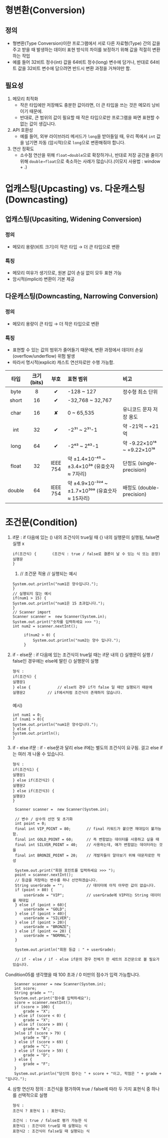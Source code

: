 # 형변환(Conversion)
## 정의
- 형변환(Type Conversion)이란 프로그램에서 서로 다른 자료형(Type) 간의 값을 주고 받을 때 발생하는
  데이터 표현 방식의 차이를 보정하기 위해 값을 적절히 변환하는 작업
- 예를 들어 32비트 정수(int) 값을 64비트 정수(long) 변수에 담거나, 반대로 64비트 값을 32비트 변수에
  담으려면 반드시 변환 과정을 거쳐야만 함.

## 필요성
1. 메모리 최적화
    - 작은 타입에만 저장해도 충분한 값이라면, 더 큰 타입을 쓰는 것은 메모리 낭비이기 때문에.
    - 반대로, 큰 범위의 값이 필요할 때 작은 타입으로만 프로그램을 짜면 표현할 수 없는 값이 생깁니다.
2. API 호환성
    - 예를 들어, 외부 라이브러리 메서드가 `long`을 받아들일 때, 우리 쪽에서 `int` 값을 넘기면 자동
      (암시적)으로 `long`으로 변환해줘야 합니다.
3. 연산 정확도
    - 소수점 연산을 위해 `float→double`으로 확장하거나, 반대로 저장 공간을 줄이기 위해
      `double→float`으로 축소하는 사례가 많습니다.(이모지 사용법 : window + .)

# 업캐스팅(Upcasting) vs. 다운캐스팅(Downcasting)
## 업캐스팅(Upcasiting, Widening Conversion)
### 정의
- 메모리 용량(비트 크기)이 작은 타입 → 더 큰 타입으로 변환

### 특징
- 메모리 여유가 생기므로, 원본 값이 손실 없이 모두 표현 가능
- 암시적(implicit) 변환이 기본 제공

## 다운캐스팅(Downcasting, Narrowing Conversion)
### 정의
- 메모리 용량이 큰 타입 → 더 작은 타입으로 변환

### 특징
- 표현할 수 있는 값의 범위가 줄어들기 때문에, 변환 과정에서 데이터 손실(overflow/underflow) 위험 발생
- 따라서 명시적(explicit) 캐스트 연산자로만 수행 가능함.

| 타입   | 크기 (bits) | 부호     | 표현 범위                                      | 비고                         |
|:------:|:-----------:|:--------:|:-----------------------------------------------|:-----------------------------|
| byte   | 8           | ✔︎       | -128 ~ 127                                     | 정수형 최소 단위             |
| short  | 16          | ✔︎       | -32,768 ~ 32,767                               |                              |
| char   | 16          | ✘        | 0 ~ 65,535                                     | 유니코드 문자 저장 용도      |
| int    | 32          | ✔︎       | -2³¹ ~ 2³¹-1                                   | 약 -21억 ~ +21억             |
| long   | 64          | ✔︎       | -2⁶³ ~ 2⁶³-1                                   | 약 -9.22×10¹⁸ ~ +9.22×10¹⁸   |
| float  | 32          | IEEE 754 | 약 ±1.4×10⁻⁴⁵ ~ ±3.4×10³⁸ (유효숫자 ≈ 7자리)     | 단정도 (single-precision)    |
| double | 64          | IEEE 754 | 약 ±4.9×10⁻³²⁴ ~ ±1.7×10³⁰⁸ (유효숫자 ≈ 15자리) | 배정도 (double-precision)    |

# 조건문(Condition)
1. if문 : if 다음에 있는 () 내의 조건식이 true일 때 {} 내의 실행문이 실행됨,
   false면 실행 x

   ```형식 :
   if(조건식) {       (조건식 : true / false로 결론이 날 수 있는 식 또는 문장)
   실행문
   }
   ```
   1) // 조건문 적용
   // 실행되는 예시
   ```if(num1 > 0) {
   System.out.println("num1은 양수입니다.");
   }
   // 실행되지 않는 예시
   if(num1 > 15) {
   System.out.println("num1은 15 초과입니다.");
   }
   // Scanner import
   Scanner scanner =  new Scanner(System.in);
   System.out.print("숫자를 입력하세요 >>> ");
   int num2 = scanner.nextInt();

        if(num2 > 0) {
            System.out.println("num2는 양수 입니다.");
        }
   ```
2.  if - else문 : if 다음에 있는 조건식이 true일 때는 if문 내의 {} 실행문이 실행
    / false인 경우에는 else에 딸린 {} 실행문이 실행
    
    ```
    형식 :
    if(조건식) {
    실행문1
    } else {            // else의 경우 if가 false 일 때만 실행되기 때문에
    실행문2          // if에서처럼 조건식이 존재하지 않습니다.   
    ```
    ###
    예시)
    ```
    int num1 = 0;
    if (num1 > 0){
    System.out.println("num1은 양수입니다.");
    } else {
    System.out.println();
    }
    ```
3. if - else if문 : if - else문과 달리 else if에는 별도의 조건식이 요구됨.
   긜고 else if는 여러 개 나올 수 있습니다.
   ```
   형식 :
   if(조건식1) {
   실행문1
   } else if(조건식2) {
   실행문2
   } else if(조건식3) {
   실행문3
   }
   ```    
   ```
    Scanner scanner =  new Scanner(System.in);

    // 변수 / 상수의 선언 및 초기화
    int point = 0;
    final int VIP_POINT = 80;       // final 키워드가 붙으면 재대입이 불가능함.
    final int GOLD_POINT = 60;      // 즉 변함없는 데이터를 사용하고 싶을 때
    final int SILVER_POINT = 40;    // 사용하는데, 얘가 변함없는 데이터라는 것을
    final int BRONZE_POINT = 20;    // 개발자들이 알아보기 위해 대문자로만 작성

    System.out.print("회원 포인트를 입력하세요 >>> ");
    point = scanner.nextInt();      
    // 등급을 저장하는 변수를 하나 선언하겠습니다.
    String userGrade = "";          // 데이터에 아직 아무런 값이 없습니다.
    if (point > 80) {
        userGrade = "VIP";          // userGrade에 VIP라는 String 데이터를 재대입
    } else if (point > 60){
        userGrade = "GOLD";
    } else if (point > 40){
        userGrade = "SILVER";
    } else if (point > 20){
        userGrade = "BRONZE";
    } else if (point <= 20) {
        userGrade = "NORMAL";
    }

    System.out.println("회원 등급 : " + userGrade);

    // if - else / if - else if문의 경우 전체가 한 세트의 조건문으로 볼 필요가 있습니다.
   
    ```
Condition05를 생각했을 때 100 초과 / 0 미만의 점수가 입력 가능합니다.
```
    Scanner scanner = new Scanner(System.in);
    int score;
    String grade = "";
    System.out.print("점수를 입력하세요");
    score = scanner.nextInt();
    if (score > 100) {
        grade = "X";
    } else if (score < 0) {
        grade = "X";
    } else if (score > 89) {
        grade = "A";
    }else if (score > 79) {
        grade = "B";
    } else if (score > 69) {
        grade = "C";
    } else if (score > 59) {
        grade = "D";
    } else {
        grade = "F";
    }
    System.out.println("당신의 점수는 " + score + "이고, 학점은 " + grade + "입니다.");
```
4. 삼항 연산자
   정의 : 조건식을 평가하여 true / false에 따라 두 가지 표현식 중 하나를 선택적으로 실행
   ``` 
   형식 :
   조건식 ? 표현식 1 : 표현식2;

   조건식 : true / false로 평가 가능한 식
   표현식1 : 조건식이 true일 때 실행되는 식
   표현식2 : 조건식이 false일 때 실행되는 식
   ```